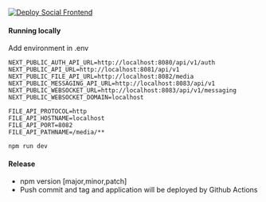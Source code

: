 [![Deploy Social Frontend](https://github.com/magnuspaal/social-frontend/actions/workflows/deploy.yml/badge.svg)](https://github.com/magnuspaal/social-frontend/actions/workflows/deploy.yml)

#### Running locally

Add environment in .env

```
NEXT_PUBLIC_AUTH_API_URL=http://localhost:8080/api/v1/auth
NEXT_PUBLIC_API_URL=http://localhost:8081/api/v1
NEXT_PUBLIC_FILE_API_URL=http://localhost:8082/media
NEXT_PUBLIC_MESSAGING_API_URL=http://localhost:8083/api/v1
NEXT_PUBLIC_WEBSOCKET_URL=http://localhost:8083/api/v1/messaging
NEXT_PUBLIC_WEBSOCKET_DOMAIN=localhost

FILE_API_PROTOCOL=http
FILE_API_HOSTNAME=localhost
FILE_API_PORT=8082
FILE_API_PATHNAME=/media/**
```

`npm run dev`

#### Release
  * npm version [major,minor,patch]
  * Push commit and tag and application will be deployed by Github Actions